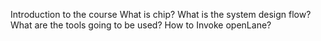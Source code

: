 Introduction to the course
What is chip?
What is the system design flow?
What are the tools going to be used?
How to Invoke openLane?
